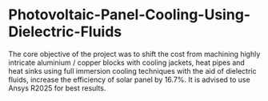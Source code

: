 # Photovoltaic-Panel-Cooling-Using-Dielectric-Fluids
The core objective of the project was to shift the cost from machining highly intricate aluminium / copper blocks with cooling jackets, heat pipes and heat sinks using full immersion cooling techniques with the aid of dielectric fluids, increase the efficiency of solar panel by 16.7%. It is advised to use Ansys R2025 for best results.
